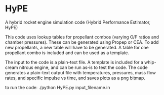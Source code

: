 # HyPE
A hybrid rocket engine simulation code (Hybrid Performance Estimator, HyPE)

This code uses lookup tables for propellant combos (varying O/F ratios and chamber pressures). These can be generated
using Propep or CEA. To add new propellants, a new table will have to be generated. A table for one propellant combo is included and can be used as a template.

The input to the code is a plain-text file. A template is included for a whip-cream nitrous engine, and can be run as-is to test the code.
The code generates a plain-text output file with temperatures, pressures, mass flow rates, and specific impulse vs time, and saves plots
as a png bitmap.

to run the code: ./python HyPE.py input_filename.in
